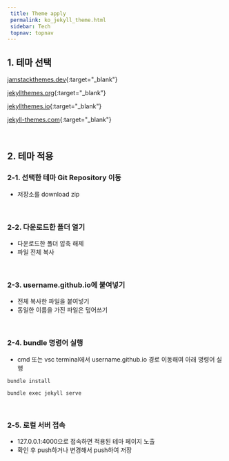 ```yaml
---
 title: Theme apply
 permalink: ko_jekyll_theme.html
 sidebar: Tech
 topnav: topnav
---
```


## 1. 테마 선택

[jamstackthemes.dev](https://jamstackthemes.dev/ssg/jekyll/){:target="_blank"}

[jekyllthemes.org](http://jekyllthemes.org/){:target="_blank"}

[jekyllthemes.io](https://jekyllthemes.io/){:target="_blank"}

[jekyll-themes.com](https://jekyll-themes.com/){:target="_blank"}

<br />

## 2. 테마 적용

### 2-1. 선택한 테마 Git Repository 이동
- 저장소를 download zip

<br />

### 2-2. 다운로드한 폴더 열기
- 다운로드한 폴더 압축 해제
- 파일 전체 복사

<br />

### 2-3. username.github.io에 붙여넣기
- 전체 복사한 파일을 붙여넣기
- 동일한 이름을 가진 파일은 덮어쓰기

<br />

### 2-4. bundle 명령어 실행
- cmd 또는 vsc terminal에서 username.github.io 경로 이동해여 아래 명령어 실행

<code>bundle install</code>

<code>bundle exec jekyll serve</code>

<br />

### 2-5. 로컬 서버 접속
- 127.0.0.1:4000으로 접속하면 적용된 테마 페이지 노출
- 확인 후 push하거나 변경해서 push하여 저장
